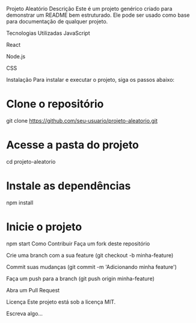 
Projeto Aleatório
Descrição
Este é um projeto genérico criado para demonstrar um README bem estruturado. Ele pode ser usado como base para documentação de qualquer projeto.

Tecnologias Utilizadas
JavaScript

React

Node.js

CSS

Instalação
Para instalar e executar o projeto, siga os passos abaixo:

# Clone o repositório

git clone https://github.com/seu-usuario/projeto-aleatorio.git

# Acesse a pasta do projeto

cd projeto-aleatorio

# Instale as dependências

npm install

# Inicie o projeto

npm start
Como Contribuir
Faça um fork deste repositório

Crie uma branch com a sua feature (git checkout -b minha-feature)

Commit suas mudanças (git commit -m 'Adicionando minha feature')

Faça um push para a branch (git push origin minha-feature)

Abra um Pull Request

Licença
Este projeto está sob a licença MIT.

Escreva algo…
